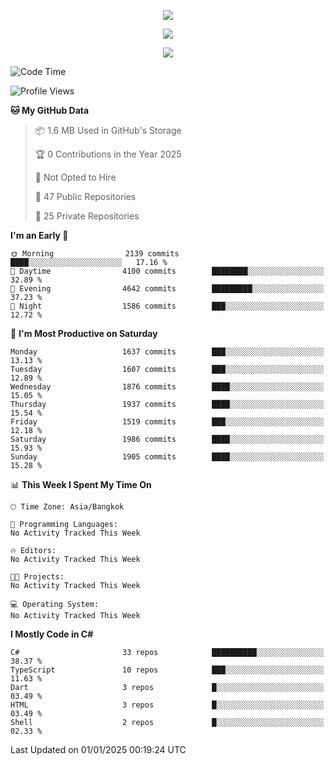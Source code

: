 <p align="center">
  <a href="say-hi.gif"> 
    <img align="center" src="say-hi.gif"/>
  </a>
</p>
<p align="center">
  <a href="https://github.com/htthinh1999">
    <img align="center" src="https://github-readme-stats-kappa-pink.vercel.app/api?username=htthinh1999&show_icons=true&count_private=true&theme=dracula"/>
  </a>
</p>
<p align="center">
  <a href="https://github.com/htthinh1999">
    <img src="https://github-readme-stats-kappa-pink.vercel.app/api/top-langs/?username=htthinh1999&layout=compact&langs_count=6&count_private=true&hide=tsql,hlsl,glsl,shaderlab&theme=dracula"/>
  </a>
</p>

<!--START_SECTION:waka-->
![Code Time](http://img.shields.io/badge/Code%20Time-0%20secs-blue)

![Profile Views](http://img.shields.io/badge/Profile%20Views-1-blue)

**🐱 My GitHub Data** 

> 📦 1.6 MB Used in GitHub's Storage 
 > 
> 🏆 0 Contributions in the Year 2025
 > 
> 🚫 Not Opted to Hire
 > 
> 📜 47 Public Repositories 
 > 
> 🔑 25 Private Repositories 
 > 
**I'm an Early 🐤** 

```text
🌞 Morning                2139 commits        ████░░░░░░░░░░░░░░░░░░░░░   17.16 % 
🌆 Daytime                4100 commits        ████████░░░░░░░░░░░░░░░░░   32.89 % 
🌃 Evening                4642 commits        █████████░░░░░░░░░░░░░░░░   37.23 % 
🌙 Night                  1586 commits        ███░░░░░░░░░░░░░░░░░░░░░░   12.72 % 
```
📅 **I'm Most Productive on Saturday** 

```text
Monday                   1637 commits        ███░░░░░░░░░░░░░░░░░░░░░░   13.13 % 
Tuesday                  1607 commits        ███░░░░░░░░░░░░░░░░░░░░░░   12.89 % 
Wednesday                1876 commits        ████░░░░░░░░░░░░░░░░░░░░░   15.05 % 
Thursday                 1937 commits        ████░░░░░░░░░░░░░░░░░░░░░   15.54 % 
Friday                   1519 commits        ███░░░░░░░░░░░░░░░░░░░░░░   12.18 % 
Saturday                 1986 commits        ████░░░░░░░░░░░░░░░░░░░░░   15.93 % 
Sunday                   1905 commits        ████░░░░░░░░░░░░░░░░░░░░░   15.28 % 
```


📊 **This Week I Spent My Time On** 

```text
🕑︎ Time Zone: Asia/Bangkok

💬 Programming Languages: 
No Activity Tracked This Week

🔥 Editors: 
No Activity Tracked This Week

🐱‍💻 Projects: 
No Activity Tracked This Week

💻 Operating System: 
No Activity Tracked This Week
```

**I Mostly Code in C#** 

```text
C#                       33 repos            ██████████░░░░░░░░░░░░░░░   38.37 % 
TypeScript               10 repos            ███░░░░░░░░░░░░░░░░░░░░░░   11.63 % 
Dart                     3 repos             █░░░░░░░░░░░░░░░░░░░░░░░░   03.49 % 
HTML                     3 repos             █░░░░░░░░░░░░░░░░░░░░░░░░   03.49 % 
Shell                    2 repos             █░░░░░░░░░░░░░░░░░░░░░░░░   02.33 % 
```




 Last Updated on 01/01/2025 00:19:24 UTC
<!--END_SECTION:waka-->
